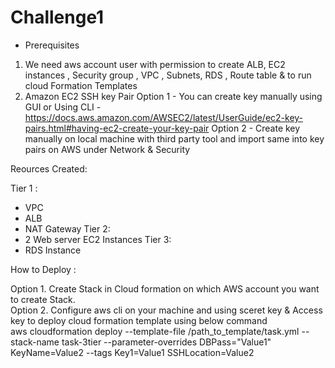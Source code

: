 # Challenge1

- Prerequisites
1. We need aws account user with permission to create ALB, EC2 instances , Security group , VPC , Subnets, RDS , Route table  & to run cloud Formation Templates
2. Amazon EC2 SSH key Pair
      Option 1 - You can create key manually using GUI or Using CLI - https://docs.aws.amazon.com/AWSEC2/latest/UserGuide/ec2-key-pairs.html#having-ec2-create-your-key-pair
      Option 2 - Create key manually on local machine with third party tool and import same  into key pairs on AWS under Network & Security

Reources Created:

Tier 1 :
  - VPC
  - ALB
  - NAT Gateway
Tier 2:
  - 2 Web server EC2 Instances
Tier 3:
  - RDS Instance


How to Deploy :

Option 1. Create Stack in Cloud formation on which AWS account you want to create Stack.
<br />
Option 2.  Configure aws cli on your machine and using sceret key & Access key to deploy cloud formation template using below command <br />
aws cloudformation deploy --template-file /path_to_template/task.yml --stack-name task-3tier --parameter-overrides DBPass="Value1" KeyName=Value2 --tags Key1=Value1 SSHLocation=Value2



